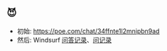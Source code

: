 😈
---
- 初始: https://poe.com/chat/34ffnte1l2mnipbn9ad
- 然后: Windsurf [问答记录](Windsurf-auto.md)、[问记录](Windsurf-q.md)